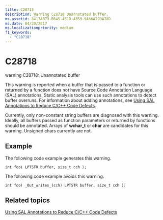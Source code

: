 ```yaml
---
title: C28718
description: Warning C28718 Unannotated buffer.
ms.assetid: 8417AB73-B645-451D-A359-9A66A793A78D
ms.date: 04/20/2017
ms.localizationpriority: medium 
f1_keywords: 
  - "C28718"
---
```


# C28718


warning C28718: Unannotated buffer

This warning is reported when a buffer that is passed to a function or returned by a function does not have Source Code Annotation Language (SAL) annotations. Static analysis tools can use such annotations to detect buffer overruns. For information about adding annotations, see [Using SAL Annotations to Reduce C/C++ Code Defects](/cpp/code-quality/using-sal-annotations-to-reduce-c-cpp-code-defects).

Currently, only non-constant string buffers are diagnosed with this warning. Ideally, all buffers passed as function parameters or returned by functions should be annotated. Arrays of **wchar\_t** or **char** are candidates for this warning. Unsigned chars currently are not.

## <span id="Example"></span><span id="example"></span><span id="EXAMPLE"></span>Example


The following code example generates this warning.

```
int foo( LPTSTR buffer, size_t cch );  
```

The following code example avoids this warning.

```
int foo( _Out_writes_(cch) LPTSTR buffer, size_t cch );
```

## <span id="related_topics"></span>Related topics


[Using SAL Annotations to Reduce C/C++ Code Defects](/cpp/code-quality/using-sal-annotations-to-reduce-c-cpp-code-defects)


 

